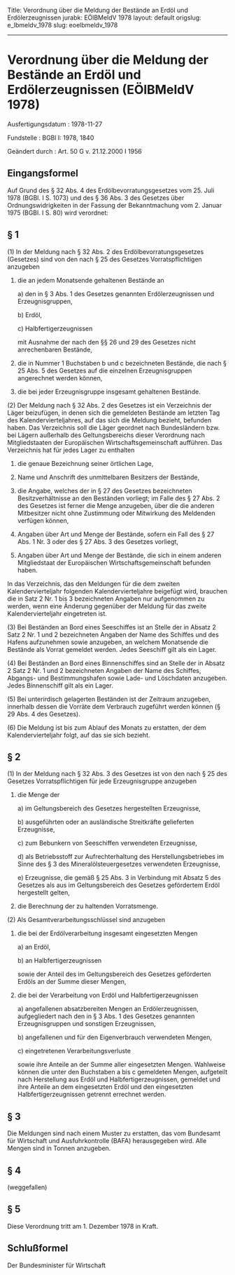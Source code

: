 Title: Verordnung über die Meldung der Bestände an Erdöl und Erdölerzeugnissen
jurabk: EÖlBMeldV 1978
layout: default
origslug: e_lbmeldv_1978
slug: eoelbmeldv_1978

---

# Verordnung über die Meldung der Bestände an Erdöl und Erdölerzeugnissen (EÖlBMeldV 1978)

Ausfertigungsdatum
:   1978-11-27

Fundstelle
:   BGBl I: 1978, 1840

Geändert durch
:   Art. 50 G v. 21.12.2000 I 1956


## Eingangsformel

Auf Grund des § 32 Abs. 4 des Erdölbevorratungsgesetzes vom 25. Juli
1978 (BGBl. I S. 1073) und des § 36 Abs. 3 des Gesetzes über
Ordnungswidrigkeiten in der Fassung der Bekanntmachung vom 2. Januar
1975 (BGBl. I S. 80) wird verordnet:


## § 1

(1) In der Meldung nach § 32 Abs. 2 des Erdölbevorratungsgesetzes
(Gesetzes) sind von den nach § 25 des Gesetzes Vorratspflichtigen
anzugeben

1.  die an jedem Monatsende gehaltenen Bestände an

    a)  den in § 3 Abs. 1 des Gesetzes genannten Erdölerzeugnissen und
        Erzeugnisgruppen,


    b)  Erdöl,


    c)  Halbfertigerzeugnissen




    mit Ausnahme der nach den §§ 26 und 29 des Gesetzes nicht
    anrechenbaren Bestände,


2.  die in Nummer 1 Buchstaben b und c bezeichneten Bestände, die nach §
    25 Abs. 5 des Gesetzes auf die einzelnen Erzeugnisgruppen angerechnet
    werden können,


3.  die bei jeder Erzeugnisgruppe insgesamt gehaltenen Bestände.




(2) Der Meldung nach § 32 Abs. 2 des Gesetzes ist ein Verzeichnis der
Läger beizufügen, in denen sich die gemeldeten Bestände am letzten Tag
des Kalendervierteljahres, auf das sich die Meldung bezieht, befunden
haben. Das Verzeichnis soll die Läger geordnet nach Bundesländern bzw.
bei Lägern außerhalb des Geltungsbereichs dieser Verordnung nach
Mitgliedstaaten der Europäischen Wirtschaftsgemeinschaft aufführen.
Das Verzeichnis hat für jedes Lager zu enthalten

1.  die genaue Bezeichnung seiner örtlichen Lage,


2.  Name und Anschrift des unmittelbaren Besitzers der Bestände,


3.  die Angabe, welches der in § 27 des Gesetzes bezeichneten
    Besitzverhältnisse an den Beständen vorliegt; im Falle des § 27 Abs. 2
    des Gesetzes ist ferner die Menge anzugeben, über die die anderen
    Mitbesitzer nicht ohne Zustimmung oder Mitwirkung des Meldenden
    verfügen können,


4.  Angaben über Art und Menge der Bestände, sofern ein Fall des § 27 Abs.
    1 Nr. 3 oder des § 27 Abs. 3 des Gesetzes vorliegt,


5.  Angaben über Art und Menge der Bestände, die sich in einem anderen
    Mitgliedstaat der Europäischen Wirtschaftsgemeinschaft befunden haben.



In das Verzeichnis, das den Meldungen für die dem zweiten
Kalendervierteljahr folgenden Kalendervierteljahre beigefügt wird,
brauchen die in Satz 2 Nr. 1 bis 3 bezeichneten Angaben nur
aufgenommen zu werden, wenn eine Änderung gegenüber der Meldung für
das zweite Kalendervierteljahr eingetreten ist.

(3) Bei Beständen an Bord eines Seeschiffes ist an Stelle der in
Absatz 2 Satz 2 Nr. 1 und 2 bezeichneten Angaben der Name des Schiffes
und des Hafens aufzunehmen sowie anzugeben, an welchem Monatsende die
Bestände als Vorrat gemeldet werden. Jedes Seeschiff gilt als ein
Lager.

(4) Bei Beständen an Bord eines Binnenschiffes sind an Stelle der in
Absatz 2 Satz 2 Nr. 1 und 2 bezeichneten Angaben der Name des
Schiffes, Abgangs- und Bestimmungshafen sowie Lade- und Löschdaten
anzugeben. Jedes Binnenschiff gilt als ein Lager.

(5) Bei unterirdisch gelagerten Beständen ist der Zeitraum anzugeben,
innerhalb dessen die Vorräte dem Verbrauch zugeführt werden können (§
29 Abs. 4 des Gesetzes).

(6) Die Meldung ist bis zum Ablauf des Monats zu erstatten, der dem
Kalendervierteljahr folgt, auf das sie sich bezieht.


## § 2

(1) In der Meldung nach § 32 Abs. 3 des Gesetzes ist von den nach § 25
des Gesetzes Vorratspflichtigen für jede Erzeugnisgruppe anzugeben

1.  die Menge der

    a)  im Geltungsbereich des Gesetzes hergestellten Erzeugnisse,


    b)  ausgeführten oder an ausländische Streitkräfte gelieferten
        Erzeugnisse,


    c)  zum Bebunkern von Seeschiffen verwendeten Erzeugnisse,


    d)  als Betriebsstoff zur Aufrechterhaltung des Herstellungsbetriebes im
        Sinne des § 3 des Mineralölsteuergesetzes verwendeten Erzeugnisse,


    e)  Erzeugnisse, die gemäß § 25 Abs. 3 in Verbindung mit Absatz 5 des
        Gesetzes als aus im Geltungsbereich des Gesetzes gefördertem Erdöl
        hergestellt gelten,





2.  die Berechnung der zu haltenden Vorratsmenge.




(2) Als Gesamtverarbeitungsschlüssel sind anzugeben

1.  die bei der Erdölverarbeitung insgesamt eingesetzten Mengen

    a)  an Erdöl,


    b)  an Halbfertigerzeugnissen




    sowie der Anteil des im Geltungsbereich des Gesetzes geförderten
    Erdöls an der Summe dieser Mengen,


2.  die bei der Verarbeitung von Erdöl und Halbfertigerzeugnissen

    a)  angefallenen absatzbereiten Mengen an Erdölerzeugnissen, aufgegliedert
        nach den in § 3 Abs. 1 des Gesetzes genannten Erzeugnisgruppen und
        sonstigen Erzeugnissen,


    b)  angefallenen und für den Eigenverbrauch verwendeten Mengen,


    c)  eingetretenen Verarbeitungsverluste




    sowie ihre Anteile an der Summe aller eingesetzten Mengen. Wahlweise
    können die unter den Buchstaben a bis c gemeldeten Mengen, aufgeteilt
    nach Herstellung aus Erdöl und Halbfertigerzeugnissen, gemeldet und
    ihre Anteile an dem eingesetzten Erdöl und den eingesetzten
    Halbfertigerzeugnissen getrennt errechnet werden.





## § 3

Die Meldungen sind nach einem Muster zu erstatten, das vom Bundesamt
für Wirtschaft und Ausfuhrkontrolle (BAFA) herausgegeben wird. Alle
Mengen sind in Tonnen anzugeben.


## § 4

(weggefallen)


## § 5

Diese Verordnung tritt am 1. Dezember 1978 in Kraft.


## Schlußformel

Der Bundesminister für Wirtschaft

